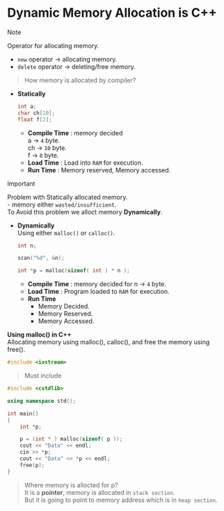 # Dynamic Memory Allocation is C++

>[!Note]
> Operator for allocating memory.   
- `new` operator → allocating memory.  
- `delete` operator → deleting/free memory.

>How memory is allocated by compiler?

- **Statically**  

    ```c++
    int a;
    char ch[10];
    float f[2];
    ```
    - **Compile Time** : memory decided  
        a  → `4`  byte.  
        ch → `10` byte.  
        f  → `8`  byte.  
    - **Load Time** : Load into `RAM` for execution.
    - **Run Time** : Memory reserved, Memory accessed.

>[!Important]  
> Problem with Statically allocated memory.  
    - memory either `wasted/insufficient`.  
To Avoid this problem we alloct memory **Dynamically**.
- **Dynamically**  
    Using either `malloc()` or `calloc()`.

    ```c++
    int n;

    scan("%d", &n);

    int *p = malloc(sizeof( int ) * n );
    ```
    - **Compile Time** : memory decided for n → `4` byte.
    - **Load Time** : Program loaded to `RAM` for execution.
    - **Run Time**   
        - Memory Decided.
        - Memory Reserved.
        - Memory Accessed.

**Using malloc() in C++**  
Allocating memory using malloc(), calloc(), and free the memory using free().

```c++
#include <iostream>
```
> Must include 
```c++
#include <cstdlib>
```
```c++
using namespace std();
```
```c++ 
int main()
{
    int *p;

    p = (int * ) malloc(sizeof( p ));
    cout << "Data" << endl;
    cin >> *p;
    cout << "Data" << *p << endl;
    free(p);
}
```
> Where memory is allocted for p?   
It is a **pointer**, memory is allocated in `stack section`.   
But it is going to point to memory address which is in `heap section`.

